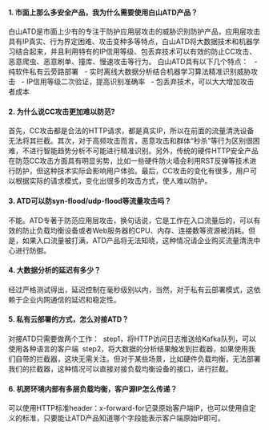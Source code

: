 #### 1.	市面上那么多安全产品，我为什么需要使用白山ATD产品？
白山ATD是市面上少有的专注于防护应用层攻击的威胁识别防护产品，应用层攻击具有IP真实、行为界定困难、攻击变种多等特点，白山ATD将大数据技术和机器学习结合起来，并且利用特有的IP信用等级、包丢弃技术可以有效的防止CC攻击、恶意爬虫、恶意刷单、撞库、慢速攻击等行为。
白山ATD具有以下几个特点：      - 纯软件私有云旁路部署      - 实时离线大数据分析结合机器学习算法精准识别威胁攻击      - IP信用等级二次验证，提高识别准确率      - 包丢弃技术，可以大大增加攻击者成本

#### 2.	为什么说CC攻击更加难以防范?
首先，CC攻击都是合法的HTTP请求，都是真实IP，所以在前面的流量清洗设备无法将其拦截。其次，对于高频攻击而言，恶意攻击和群体“秒杀”等行为区别很困难，不进行智能趋势分析不可能进行精准识别。另外，传统的硬件HTTP安全产品在防范CC攻击方面具有明显劣势，比如一些硬件防火墙会利用RST反弹等技术进行防护，但这种技术实际会影响用户体验。最后，CC攻击的变化有很多，用户可以根据实际的请求模式，变化出很多的攻击方式，使人难以防护。

#### 3.	ATD可以防syn-flood/udp-flood等流量攻击吗？
不能。ATD专著于防范应用层攻击，换句话说，它是工作在入口流量后的，可以有效的防止负载均衡设备或者Web服务器的CPU、内存、连接数等资源被消耗。但是，如果入口流量被打满，ATD产品将无法知晓，这种情况请企业购买流量清洗中心进行防御。

#### 4.	大数据分析的延迟有多少？
经过严格测试得出，延迟控制在毫秒级别以内，当然，对于私有云部署模式，这依赖于企业内网通信的延迟和稳定性。

#### 5.	私有云部署的方式，怎么对接ATD？
对接ATD只需要做两个工作：     step1，将HTTP访问日志推送给Kafka队列，可以使用各种语言的客户端     step2，将大数据的分析结果触发到拦截器，如果使用我们自带的拦截器，这块无需关注。但对于某些场景，比如硬件负载均衡，无法部署我们的拦截器，这种情况可以直接对接负载均衡设备的接口，进行拦截。

#### 6.	机房环境内部有多层负载均衡，客户源IP怎么传递？
可以使用HTTP标准header：x-forward-for记录原始客户端IP，也可以使用自定义的标准，只要能让ATD产品知道哪个字段能表示客户端原始IP即可。
